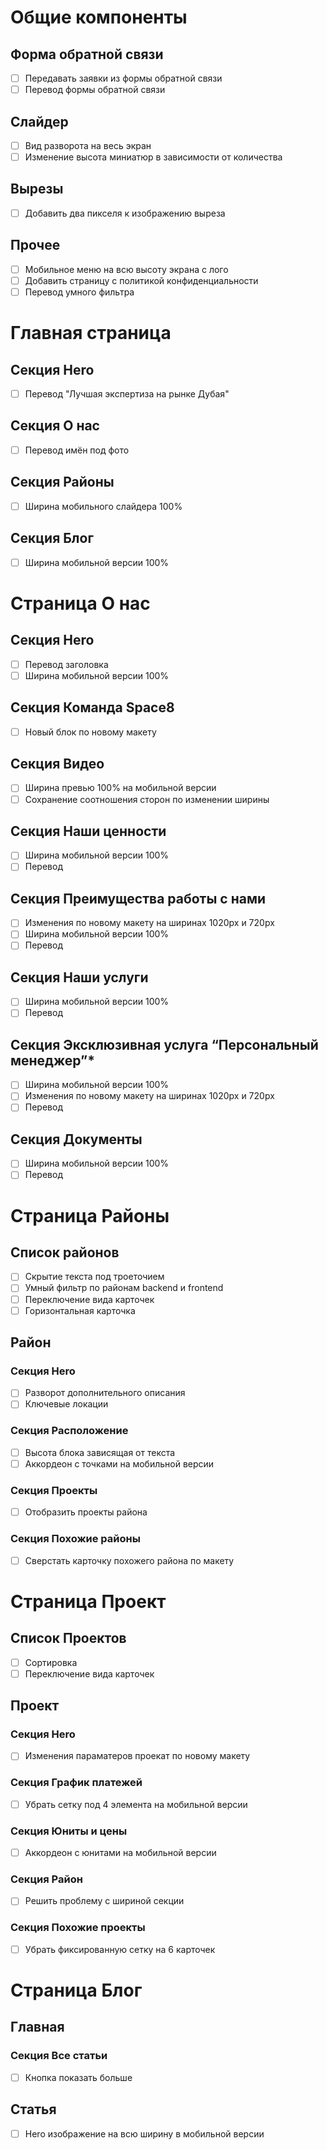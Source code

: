 # Общие компоненты
## Форма обратной связи
- [ ] Передавать заявки из формы обратной связи
- [ ] Перевод формы обратной связи
## Слайдер
- [ ] Вид разворота на весь экран
- [ ] Изменение высота миниатюр в зависимости от количества
## Вырезы
- [ ] Добавить два пикселя к изображению выреза
## Прочее
- [ ] Мобильное меню на всю высоту экрана с лого
- [ ] Добавить страницу с политикой конфиденциальности
- [ ] Перевод умного фильтра

# Главная страница
## Секция Hero
- [ ] Перевод "Лучшая экспертиза на рынке Дубая"

## Секция О нас
- [ ] Перевод имён под фото

## Секция Районы
- [ ] Ширина мобильного слайдера 100%

## Секция Блог
- [ ] Ширина мобильной версии 100%

# Страница О нас
## Секция Hero
- [ ] Перевод заголовка
- [ ] Ширина мобильной версии 100%

## Секция Команда Space8
- [ ] Новый блок по новому макету

## Секция Видео
- [ ] Ширина превью 100% на мобильной версии
- [ ] Сохранение соотношения сторон по изменении ширины

## Секция Наши ценности
- [ ] Ширина мобильной версии 100%
- [ ] Перевод

## Секция Преимущества работы с нами
- [ ] Изменения по новому макету на ширинах 1020px и 720px
- [ ] Ширина мобильной версии 100%
- [ ] Перевод

## Секция Наши услуги
- [ ] Ширина мобильной версии 100%
- [ ] Перевод

## Секция Эксклюзивная услуга “Персональный менеджер”*
- [ ] Ширина мобильной версии 100%
- [ ] Изменения по новому макету на ширинах 1020px и 720px
- [ ] Перевод

## Секция Документы
- [ ] Ширина мобильной версии 100%
- [ ] Перевод

# Страница Районы
## Список районов
- [ ] Скрытие текста под троеточием
- [ ] Умный фильтр по районам backend и frontend
- [ ] Переключение вида карточек
- [ ] Горизонтальная карточка

## Район
### Секция Hero
- [ ] Разворот дополнительного описания
- [ ] Ключевые локации

### Секция Расположение
- [ ] Высота блока зависящая от текста
- [ ] Аккордеон с точками на мобильной версии

### Секция Проекты
- [ ] Отобразить проекты района

### Секция Похожие районы
- [ ] Сверстать карточку похожего района по макету

# Страница Проект
## Список Проектов
- [ ] Сортировка
- [ ] Переключение вида карточек

## Проект
### Секция Hero
- [ ] Изменения параматеров проекат по новому макету

### Секция График платежей
- [ ] Убрать сетку под 4 элемента на мобильной версии

### Секция Юниты и цены
- [ ] Аккордеон с юнитами на мобильной версии

### Секция Район
- [ ] Решить проблему с шириной секции

### Секция Похожие проекты
- [ ] Убрать фиксированную сетку на 6 карточек

# Страница Блог
## Главная
### Секция Все статьи
- [ ] Кнопка показать больше
## Статья
- [ ] Hero изображение на всю ширину в мобильной версии
